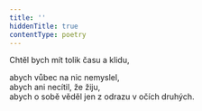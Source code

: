 ```yaml
---
title: ''
hiddenTitle: true
contentType: poetry
---
```


<section>

Chtěl bych mít tolik času a klidu,

abych vůbec na nic nemyslel,  
abych ani necítil, že žiju,  
abych o sobě věděl jen z odrazu v očích druhých.

</section>
